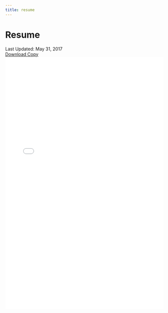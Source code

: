 ```yaml
---
title: resume
---
```

<h1>Resume</h1>
<div class="info"> Last Updated: May 31, 2017</div>
<div class="info"><a href="./doc/resume.pdf" download>Download Copy</a></div>
<div id="resume">
<embed src="./doc/resume.pdf" width="100%" height="800px"/>
</div>